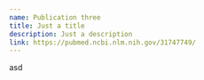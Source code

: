 ```yaml
---
name: Publication three
title: Just a title
description: Just a description
link: https://pubmed.ncbi.nlm.nih.gov/31747749/
---
```

asd